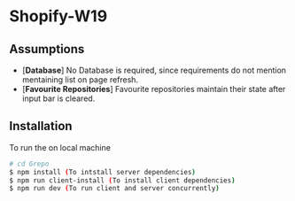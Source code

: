 # Shopify-W19

Assumptions
------------

* [**Database**] No Database is required, since requirements do not mention mentaining list on page refresh.
* [**Favourite Repositories**] Favourite repositories maintain their state after input bar is cleared.




Installation
------------
To run the on local machine

``` sh
# cd Grepo
$ npm install (To intstall server dependencies)
$ npm run client-install (To install client dependencies)
$ npm run dev (To run client and server concurrently)
```
